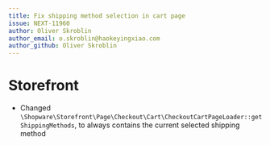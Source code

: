 ```yaml
---
title: Fix shipping method selection in cart page
issue: NEXT-11960
author: Oliver Skroblin
author_email: o.skroblin@haokeyingxiao.com 
author_github: Oliver Skroblin
---
```

# Storefront
* Changed `\Shopware\Storefront\Page\Checkout\Cart\CheckoutCartPageLoader::getShippingMethods`, to always contains the current selected shipping method  
